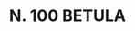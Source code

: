 ---
title: "N. 100 BETULA"
plant-name: "N. 100"
plant-number: "100"
plant-xml: "/assets/xml/plant100.xml"
plant-img1: "/assets/img/plant100_verso.jpg"
plant-img2: "/assets/img/plant100.jpg"
plant-title: "N. 100 BETULA"
plant-taxon-link: "http://www.worldfloraonline.org/taxon/wfo-0000330385"
plant-taxon-content: "[Betula alba L.]"
layout: single-xml
---
